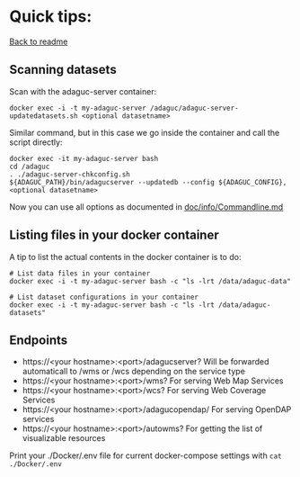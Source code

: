 # Quick tips:

[Back to readme](../../Readme.md)

## Scanning datasets

Scan with the adaguc-server container:
```
docker exec -i -t my-adaguc-server /adaguc/adaguc-server-updatedatasets.sh <optional datasetname>
```

Similar command, but in this case we go inside the container and call the script directly:

```
docker exec -it my-adaguc-server bash
cd /adaguc
. ./adaguc-server-chkconfig.sh
${ADAGUC_PATH}/bin/adagucserver --updatedb --config ${ADAGUC_CONFIG},<optional datasetname>
```

Now you can use all options as documented in [doc/info/Commandline.md](../../doc/info/Commandline.md)

## Listing files in your docker container

A tip to list the actual contents in the docker container is to do:



```
# List data files in your container
docker exec -i -t my-adaguc-server bash -c "ls -lrt /data/adaguc-data"
```

```
# List dataset configurations in your container
docker exec -i -t my-adaguc-server bash -c "ls -lrt /data/adaguc-datasets"
```


## Endpoints

* https://&lt;your hostname&gt;:&lt;port&gt;/adagucserver? Will be forwarded automaticall to /wms or /wcs depending on the service type
* https://&lt;your hostname&gt;:&lt;port&gt;/wms? For serving Web Map Services
* https://&lt;your hostname&gt;:&lt;port&gt;/wcs? For serving Web Coverage Services
* https://&lt;your hostname&gt;:&lt;port&gt;/adagucopendap/ For serving OpenDAP services
* https://&lt;your hostname&gt;:&lt;port&gt;/autowms? For getting the list of visualizable resources

Print your ./Docker/.env file for current docker-compose settings with `cat ./Docker/.env`
